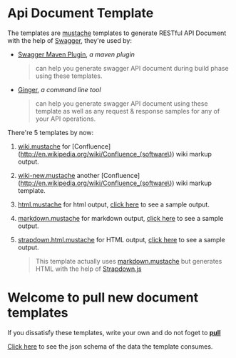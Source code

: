 Api Document Template
================
The templates are [mustache](http://mustache.github.io/) templates to generate RESTful API Document with the help of [Swagger](https://github.com/wordnik/swagger-core/wiki),
they're used by:

- [Swagger Maven Plugin](https://github.com/kongchen/swagger-maven-plugin), *a maven plugin*
  >can help you generate swagger API document during build phase using these templates.

- [Ginger](https://github.com/kongchen/ginger), *a command line tool*
  > can help you generate swagger API document using these template as well as any request & response samples for any of your API operations.

There're 5 templates by now:

1. [wiki.mustache](https://github.com/kongchen/api-doc-template/blob/master/v1.1/wiki.mustache) for [Confluence](http://en.wikipedia.org/wiki/Confluence_(software\)) wiki markup output.
   
2. [wiki-new.mustache](https://github.com/kongchen/api-doc-template/blob/master/v1.1/wiki-new.mustache) another [Confluence](http://en.wikipedia.org/wiki/Confluence_(software\)) wiki markup template.
 
3. [html.mustache](https://github.com/kongchen/api-doc-template/blob/master/v1.1/html.mustache) for html output, [click here](http://htmlpreview.github.io/?https://raw.github.com/kongchen/swagger-maven-plugin/master/GeneratedSamples/apidoc.html) to see a sample output.
 
4. [markdown.mustache](https://github.com/kongchen/api-doc-template/blob/master/v1.1/markdown.mustache) for markdown output, [click here](https://github.com/kongchen/swagger-maven-plugin/wiki/Sample.markdown) to see a sample output.

5. [strapdown.html.mustache](https://github.com/kongchen/api-doc-template/blob/master/v1.1/strapdown.html.mustache) for HTML output, [click here](http://htmlpreview.github.io/?https://raw.github.com/kongchen/swagger-maven-plugin/master/GeneratedSamples/apidoc.strapdown.html) to see a sample output.
    
    >This template actually uses [markdown.mustache](https://github.com/kongchen/api-doc-template/blob/master/v1.1/markdown.mustache) but generates HTML with the help of [Strapdown.js](http://strapdownjs.com/)


# **Welcome to pull new document templates**

If you dissatisfy these templates, write your own and do not foget to [**pull**](https://github.com/kongchen/api-doc-template/pulls)

[Click here](https://github.com/kongchen/api-doc-template/blob/master/template-schema-1.1.json) to see the json schema of the data the template consumes.



